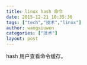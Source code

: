 ```yaml
---
title: linux hash 命令
date: 2015-12-21 10:35:30
tags: ["tech","技术","linux"]
author: wangxiuwen
categories: ["技术"]
layout: post
---
```



hash
用户查看命令缓存。